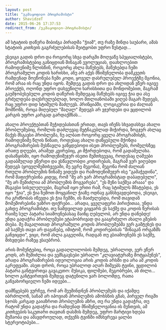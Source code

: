 ```yaml
---
layout: post
title: "უკმაყოფილო პროგრამისტი"
author: ShavidzeT
date: 2015-06-26 17:37:53
redirect_from: /უკმაყოფილო-პროგრამისტი/
---
```

ამ სტატიის დაწერა მიბიძგა პირადმა "ჭიამ", თუ რაზე მინდა საუბარი, ამას სტატიის კითხვის გაგრძელებისას შეიტყობთ უფრო ზუსტად...

ესეიგი გადის დრო და როგორც სხვა დარგში მოღვაწე სპეციალისტები, პროგრამისტებიც განიცდიან შინაგან ევოლუციას, დაახლოებით რამოდენიმე წლისწინ, როგორც ახლა მაწუხებს, მაწუხებდა ჩემი პროგრამულო კოდის ხარისხი, ანუ არ აქვს მნიშვნელობა დამკვეთს რამდენად მოეწონება ჩემი კოდი, ყოველ დასრულებულ პროექტზე მგონია, რომ არაა ის რაც უნდა იყოს. შემდეგ გადის დრო და ახლიდან ვწერ იგივე პროექტს, ოღონდ უფრო დახვეწილი ხარისხითა და მონდომებით, მაგრამ გაუმჯობესებული კოდის დაწერის შემდეგაც მაწუხებს იგივე ჭია და ასე გრძელდება დაუსრულებლად, ხოლო მთლიანობაში ვიღებ მაგარ შედეგს, რაც უფრო დიდ სტიმულს მაძლევს. პრინციპში, ლოგიკურია და ძალიან მომწონს, როცა მიღებულ "მაღალ" შედეგს არ ვჯერდები და ვცდილობ კარგის უფრო კარგად გარდაქმნას...

ახალი პროექტებთან შეჭიდებასთან ერთად, თავს იჩენს სხვადასხვა ახალი პრობლემებიც, რომლის დაძლევაც მეტნაკებლად მიჭირდა, ზოგჯერ ახლაც მაქვს მსგავსი პრობლემა, ნუ ალბათ როგორც ყველა პროგრამისტს, რამოდენიმე წლის წინათ, როდესაც ახალი დაწყებული მქონდა პროგრამირების შესწავლა ვაწყდებოდი ისეთ პრობლემებს, რომელსზეც არათუ დღეები, არამედ კვირებიც, კი მჭირდებოდა, რომ გადამელახა. დასაწყისში, იყო რამოდენიმეჯერ ისეთი შემთხვევაც, როდესაც ღამეები გადაბმულად ვწერდი და ვსწავლობდი კოდირებას, მაგრამ ვერ ვიღებდი შედეგს (ყოველშემთხვევაში, მე ეგრე მეგონა), მეგონა რომ ძალიან რთული პრობლემის წინაშე ვიდექი და რამოდენიმეჯერ ისე "გამაჭედინა", რომ მაფიქრებინა კიდეც, რომ "მე არ ვარ პროგრამისტად დაბადებული", "მე არ შემიძლია ამ პრობლემის მოგვარება", "ეს შენი საქმეა არააა" და მსგავსი სისულელეები, მაგრამ იყო ერთი რამ, რაც სტიმულს მმატებდა, ეს იყო "ჭია", ეს ჭია ზემოთ მოყვანილ ჭიაზე ოდნავ განსხვავდებოდა, ესეიგი, რა გრძნობას იწევდა ეს ჭია ჩემში, ის მაიძულებდა, რომ თავიდან მომეშორებინა უაზრო ფიქრები... არადა, ყველაფერი პირიქითაა, უნდა გახდე პროგრამისტი. თუ ნამდვილად გიყვარს ეს საქმე და კოდის წერისას რაიმე სულ პატარა სიამოვნებასაც მაინც ღებულობ, არ უნდა დანებდე! უნდა გადაჭრა პრობლემები ეტაპობრივად და გააგრძელო ახალი გზების ძიება. მე მაგალითად პროგრამული კოდის პრობლემებმა ვერ გამტეხეს და ამ საქმეს თავი არ დავანებე, იმიტომ, რომ კოდირებისას "შინაგან ორგაზმს განვიცდი", ვიცი, რომ ახლა გაგეღიმა, რადგან თუ გსიამოვნებს ეს საქმე, მიხვდები რაზეც ვსაუბრობ.

არის მომენტებიც, როცა გადაღლილობის შემდეგ, უბრალოდ, ვერ ვწერ კოდს, არ შემიძლია და ვემსგავსები უბრალო "კლავიატურაზე მოტყაპუნეს", არადა პროგრამირების იდეოლოგია არის კოდის არსში და არა ამ კოდის აკრეფვაში. ასეთ დროს, როცა უბრალოდ აღარ მიშვებს ტვინი, ვცდილობ პატარა განტვირთვა გავაკეთო: მუსიკა, ფილმები, მეგობრები, ან ძილი... ხოლო განტვირთვის შემდეგ დატენილი ვარ ბოლომდე, რათა განვახორციელო ჩემი იდეები...

დამწყებებს ვურჩევ, რომ არ შეუშინდნენ პრობლემებს და იქამდე იბრძოლონ, სანამ არ იპოვიან პრობლემის ამოხსნის გზას, პირველ რიგში სჯობს კარგად გაიაზროთ პრობლემის აზრი, თუ რა უნდა გადაჭრა, თუ რატომ უნდა გადაჭრა და რამდენად მნიშვნელოვანია ის შენთვის, ამ კითხვების საკუთარი თავთან დასმის შემდეგ, უფრო მარტივი ხდება მუშაობა და ამავდროულად, თქვენს ტვინში იმსხვრევა ყალბი სტერეოტიპები...
